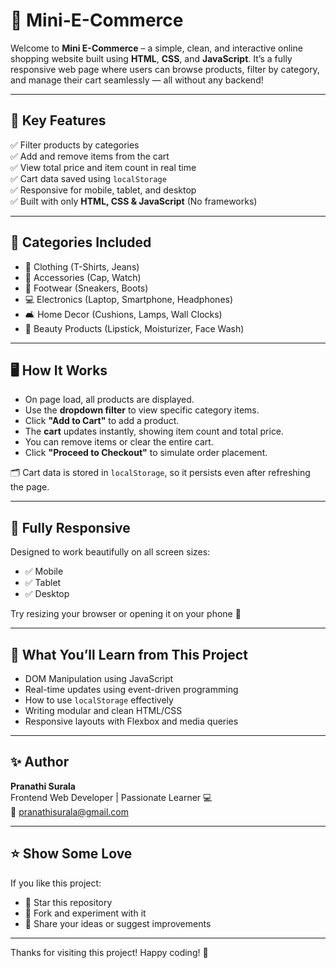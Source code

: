 # 🛒 Mini-E-Commerce

Welcome to **Mini E-Commerce** – a simple, clean, and interactive online shopping website built using **HTML**, **CSS**, and **JavaScript**. It’s a fully responsive web page where users can browse products, filter by category, and manage their cart seamlessly — all without any backend!

---

## 🌟 Key Features

✅ Filter products by categories  
✅ Add and remove items from the cart  
✅ View total price and item count in real time  
✅ Cart data saved using `localStorage`  
✅ Responsive for mobile, tablet, and desktop  
✅ Built with only **HTML, CSS & JavaScript** (No frameworks)

---

## 🧩 Categories Included

- 👚 Clothing (T-Shirts, Jeans)
- 🧢 Accessories (Cap, Watch)
- 👟 Footwear (Sneakers, Boots)
- 💻 Electronics (Laptop, Smartphone, Headphones)
- 🛋️ Home Decor (Cushions, Lamps, Wall Clocks)
- 💄 Beauty Products (Lipstick, Moisturizer, Face Wash)

---

## 🖥️ How It Works

- On page load, all products are displayed.
- Use the **dropdown filter** to view specific category items.
- Click **"Add to Cart"** to add a product.
- The **cart** updates instantly, showing item count and total price.
- You can remove items or clear the entire cart.
- Click **"Proceed to Checkout"** to simulate order placement.

🗂️ Cart data is stored in `localStorage`, so it persists even after refreshing the page.

---

## 📱 Fully Responsive

Designed to work beautifully on all screen sizes:

- ✅ Mobile
- ✅ Tablet
- ✅ Desktop

Try resizing your browser or opening it on your phone 📱

---

## 🧠 What You’ll Learn from This Project

- DOM Manipulation using JavaScript
- Real-time updates using event-driven programming
- How to use `localStorage` effectively
- Writing modular and clean HTML/CSS
- Responsive layouts with Flexbox and media queries

---

## ✨ Author

**Pranathi Surala**  
Frontend Web Developer | Passionate Learner 💻  
📧 [pranathisurala@gmail.com](mailto:pranathisurala@gmail.com)

---

## ⭐ Show Some Love

If you like this project:

- 🌟 Star this repository  
- 🍴 Fork and experiment with it  
- 📝 Share your ideas or suggest improvements

---

Thanks for visiting this project! Happy coding! 🎉
